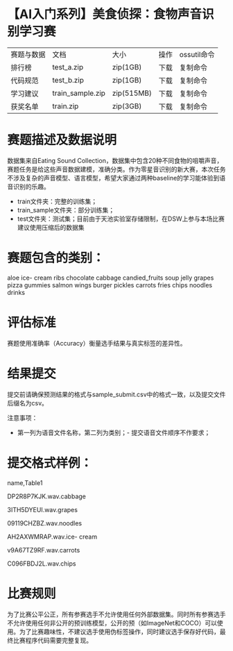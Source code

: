 # 【AI入门系列】美食侦探：食物声音识别学习赛



<table><tr><td>赛题与数据</td><td>文档</td><td>大小</td><td>操作</td><td>ossutil命令</td></tr><tr><td>排行榜</td><td>test_a.zip</td><td>zip(1GB)</td><td>下载</td><td>复制命令</td></tr><tr><td>代码规范</td><td>test_b.zip</td><td>zip(1GB)</td><td>下载</td><td>复制命令</td></tr><tr><td>学习建议</td><td>train_sample.zip</td><td>zip(515MB)</td><td>下载</td><td>复制命令</td></tr><tr><td>获奖名单</td><td>train.zip</td><td>zip(3GB)</td><td>下载</td><td>复制命令</td></tr></table>

# 赛题描述及数据说明



数据集来自Eating Sound Collection，数据集中包含20种不同食物的咀嚼声音，赛题任务是给这些声音数据建模，准确分类。作为零星音识别的新大赛，本次任务不涉及复杂的声音模型、语言模型，希望大家通过两种baseline的学习能体验到语音识别的乐趣。

- train文件夹：完整的训练集；
- train_sample文件夹：部分训练集；
- test文件夹：测试集；目前由于天池实验室存储限制，在DSW上参与本场比赛建议使用压缩后的数据集

# 赛题包含的类别：

aloe ice- cream ribs chocolate cabbage candied_fruits soup jelly grapes pizza gummies salmon wings burger pickles carrots fries chips noodles drinks

# 评估标准

赛题使用准确率（Accuracy）衡量选手结果与真实标签的差异性。

# 结果提交

提交前请确保预测结果的格式与sample_submit.csv中的格式一致，以及提交文件后缀名为csv。

注意事项：

- 第一列为语音文件名称，第二列为类别；- 提交语音文件顺序不作要求；

# 提交格式样例：

name,Table1 

DP2R8P7KJK.wav.cabbage 

3ITH5DYEUI.wav.grapes 

09119CHZBZ.wav.noodles 

AH2AXWMRAP.wav.ice- cream 

v9A67TZ9RF.wav.carrots 

C096FBDJ2L.wav.chips

# 比赛规则

为了比赛公平公正，所有参赛选手不允许使用任何外部数据集。同时所有参赛选手不允许使用任何非公开的预训练模型，公开的预（如ImageNet和COCO）可以使用。为了比赛趣味性，不建议选手使用伪标签操作，同时建议选手保存好代码，最终比赛程序代码需要完整复现。

